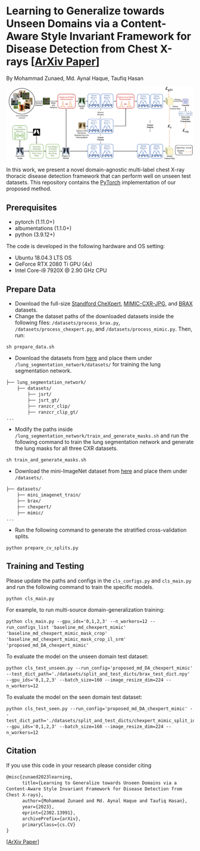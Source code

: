 # Learning to Generalize towards Unseen Domains via a Content-Aware Style Invariant Framework for Disease Detection from Chest X-rays [[ArXiv Paper](https://arxiv.org/abs/2302.13991)]
By Mohammad Zunaed, Md. Aynal Haque, Taufiq Hasan

![](images/proposed_framework.png)

In this work, we present a novel domain-agnostic multi-label chest X-ray thoracic disease detection framework that can perform well on unseen test datasets. This repository contains the [PyTorch](http://pytorch.org/) implementation of our proposed method.

## Prerequisites
- pytorch (1.11.0+)
- albumentations (1.1.0+)
- python (3.9.12+)

The code is developed in the following hardware and OS setting:
- Ubuntu 18.04.3 LTS OS
- GeForce RTX 2080 Ti GPU (4x)
- Intel Core-i9 7920X @ 2.90 GHz CPU

## Prepare Data
- Download the full-size [Standford CheXpert](https://stanfordaimi.azurewebsites.net/datasets/8cbd9ed4-2eb9-4565-affc-111cf4f7ebe2), [MIMIC-CXR-JPG](https://physionet.org/content/mimic-cxr-jpg/2.0.0/), and [BRAX](https://physionet.org/content/brax/1.1.0/) datasets.
- Change the dataset paths of the downloaded datasets inside the following files: `/datasets/process_brax.py`, `/datasets/process_chexpert.py`, and `/datasets/process_mimic.py`. Then, run:
```
sh prepare_data.sh
```
- Download the datasets from [here](https://www.kaggle.com/datasets/mohammadzunaed/lung-segmentation-datasets) and place them under `/lung_segmentation_network/datasets/`  for training the lung segmentation network.
```
├── lung_segmentation_network/
    ├── datasets/     
        ├── jsrt/
        ├── jsrt_gt/
        ├── ranzcr_clip/
        ├── ranzcr_clip_gt/			
...
```
- Modify the paths inside `/lung_segmentation_network/train_and_generate_masks.sh` and run the following command to train the lung segmentation network and generate the lung masks for all three CXR datasets.
```
sh train_and_generate_masks.sh
```
- Download the mini-ImageNet dataset from [here](https://www.kaggle.com/datasets/mohammadzunaed/mini-imagenet) and place them under `/datasets/`.
```
├── datasets/   
    ├── mini_imagenet_train/
    ├── brax/
    ├── chexpert/
    ├── mimic/			
...
```
- Run the following command to generate the stratified cross-validation splits.
```
python prepare_cv_splits.py
```

## Training and Testing
Please update the paths and configs in the `cls_configs.py` and `cls_main.py` and run the following command to train the specific models.
```
python cls_main.py
```

For example, to run multi-source domain-generalization training:
```
python cls_main.py --gpu_ids='0,1,2,3' --n_workers=12 --run_configs_list 'baseline_md_chexpert_mimic' 'baseline_md_chexpert_mimic_mask_crop' 'baseline_md_chexpert_mimic_mask_crop_il_srm' 'proposed_md_DA_chexpert_mimic'
```

To evaluate the model on the unseen domain test dataset:
```
python cls_test_unseen.py --run_config='proposed_md_DA_chexpert_mimic' --test_dict_path='./datasets/split_and_test_dicts/brax_test_dict.npy' --gpu_ids='0,1,2,3' --batch_size=160 --image_resize_dim=224 --n_workers=12
```

To evaluate the model on the seen domain test dataset:
```
python cls_test_seen.py --run_config='proposed_md_DA_chexpert_mimic' --test_dict_path='./datasets/split_and_test_dicts/chexpert_mimic_split_info_dict.npy' --gpu_ids='0,1,2,3' --batch_size=160 --image_resize_dim=224 --n_workers=12
```

## Citation
If you use this code in your research please consider citing
```
@misc{zunaed2023learning,
      title={Learning to Generalize towards Unseen Domains via a Content-Aware Style Invariant Framework for Disease Detection from Chest X-rays}, 
      author={Mohammad Zunaed and Md. Aynal Haque and Taufiq Hasan},
      year={2023},
      eprint={2302.13991},
      archivePrefix={arXiv},
      primaryClass={cs.CV}
}
```
[[ArXiv Paper](https://arxiv.org/abs/2302.13991)]
